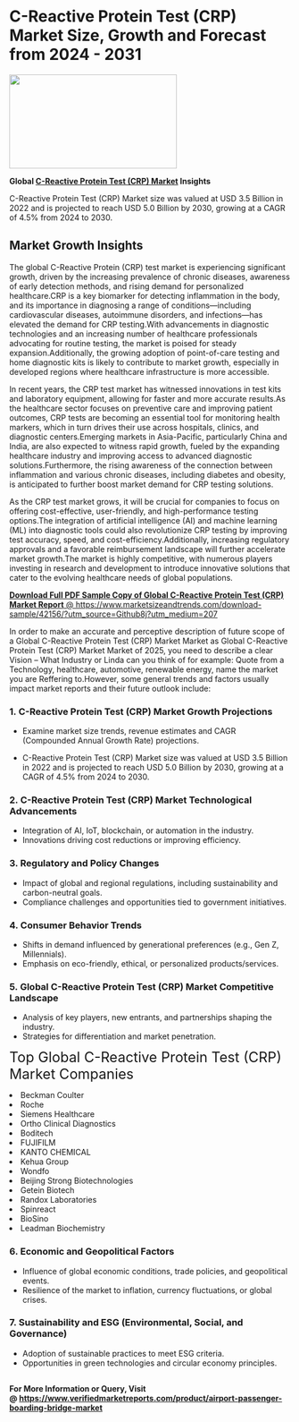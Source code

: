 <H1>C-Reactive Protein Test (CRP) Market Size, Growth and Forecast from 2024 - 2031</H1><img class="aligncenter size-medium wp-image-584254" src="https://thirdeyenews.in/wp-content/uploads/2024/09/Global-Market-Research-300x168.jpeg" alt="" width="300" height="168" /><p><strong>Global&nbsp;<a href="https://www.marketsizeandtrends.com/download-sample/42156/?utm_source=Github8j?utm_medium=207">C-Reactive Protein Test (CRP) Market</a> Insights</strong></p><p>C-Reactive Protein Test (CRP) Market size was valued at USD 3.5 Billion in 2022 and is projected to reach USD 5.0 Billion by 2030, growing at a CAGR of 4.5% from 2024 to 2030.</p><p><h2>Market Growth Insights</h2> <p>The global C-Reactive Protein (CRP) test market is experiencing significant growth, driven by the increasing prevalence of chronic diseases, awareness of early detection methods, and rising demand for personalized healthcare.CRP is a key biomarker for detecting inflammation in the body, and its importance in diagnosing a range of conditions—including cardiovascular diseases, autoimmune disorders, and infections—has elevated the demand for CRP testing.With advancements in diagnostic technologies and an increasing number of healthcare professionals advocating for routine testing, the market is poised for steady expansion.Additionally, the growing adoption of point-of-care testing and home diagnostic kits is likely to contribute to market growth, especially in developed regions where healthcare infrastructure is more accessible.</p> <p><a href="#"></a></p> <p>In recent years, the CRP test market has witnessed innovations in test kits and laboratory equipment, allowing for faster and more accurate results.As the healthcare sector focuses on preventive care and improving patient outcomes, CRP tests are becoming an essential tool for monitoring health markers, which in turn drives their use across hospitals, clinics, and diagnostic centers.Emerging markets in Asia-Pacific, particularly China and India, are also expected to witness rapid growth, fueled by the expanding healthcare industry and improving access to advanced diagnostic solutions.Furthermore, the rising awareness of the connection between inflammation and various chronic diseases, including diabetes and obesity, is anticipated to further boost market demand for CRP testing solutions.</p> <p>As the CRP test market grows, it will be crucial for companies to focus on offering cost-effective, user-friendly, and high-performance testing options.The integration of artificial intelligence (AI) and machine learning (ML) into diagnostic tools could also revolutionize CRP testing by improving test accuracy, speed, and cost-efficiency.Additionally, increasing regulatory approvals and a favorable reimbursement landscape will further accelerate market growth.The market is highly competitive, with numerous players investing in research and development to introduce innovative solutions that cater to the evolving healthcare needs of global populations.</p> <p><a href="#"></p><p><span class=""><strong>Download Full PDF Sample Copy of Global C-Reactive Protein Test (CRP) Market Report</strong> @ <a href="https://www.marketsizeandtrends.com/download-sample/42156/?utm_source=Github8j?utm_medium=207" target="_blank">https://www.marketsizeandtrends.com/download-sample/42156/?utm_source=Github8j?utm_medium=207</a></span></p><p>In order to make an accurate and perceptive description of future scope of a Global&nbsp;C-Reactive Protein Test (CRP) Market Market as Global&nbsp;C-Reactive Protein Test (CRP) Market Market of 2025, you need to describe a clear Vision &ndash; What Industry or Linda can you think of for example: Quote from a Technology, healthcare, automotive, renewable energy, name the market you are Reffering to.However, some general trends and factors usually impact market reports and their future outlook include:</p><h3>1.&nbsp;<strong>C-Reactive Protein Test (CRP) Market Growth Projections</strong></h3><ul><li>Examine market size trends, revenue estimates and CAGR (Compounded Annual Growth Rate) projections.</li><li><p>C-Reactive Protein Test (CRP) Market size was valued at USD 3.5 Billion in 2022 and is projected to reach USD 5.0 Billion by 2030, growing at a CAGR of 4.5% from 2024 to 2030.</p></li></ul><h3>2.&nbsp;<strong>C-Reactive Protein Test (CRP) Market Technological Advancements</strong></h3><ul><li>Integration of AI, IoT, blockchain, or automation in the industry.</li><li>Innovations driving cost reductions or improving efficiency.</li></ul><h3>3.&nbsp;<strong>Regulatory and Policy Changes</strong></h3><ul><li>Impact of global and regional regulations, including sustainability and carbon-neutral goals.</li><li>Compliance challenges and opportunities tied to government initiatives.</li></ul><h3>4.&nbsp;<strong>Consumer Behavior Trends</strong></h3><ul><li>Shifts in demand influenced by generational preferences (e.g., Gen Z, Millennials).</li><li>Emphasis on eco-friendly, ethical, or personalized products/services.</li></ul><h3>5.&nbsp;<strong>Global C-Reactive Protein Test (CRP) Market Competitive Landscape</strong></h3><ul><li>Analysis of key players, new entrants, and partnerships shaping the industry.</li><li>Strategies for differentiation and market penetration.</li></ul><p data-pm-slice="1 1 []"><span style="color: inherit; font-family: inherit; font-size: 25px;">Top Global C-Reactive Protein Test (CRP) Market Companies</span></p><div class="" data-test-id=""><p><li>Beckman Coulter</li><li> Roche</li><li> Siemens Healthcare</li><li> Ortho Clinical Diagnostics</li><li> Boditech</li><li> FUJIFILM</li><li> KANTO CHEMICAL</li><li> Kehua Group</li><li> Wondfo</li><li> Beijing Strong Biotechnologies</li><li> Getein Biotech</li><li> Randox Laboratories</li><li> Spinreact</li><li> BioSino</li><li> Leadman Biochemistry</li></p></div><h3>6.&nbsp;<strong>Economic and Geopolitical Factors</strong></h3><ul><li>Influence of global economic conditions, trade policies, and geopolitical events.</li><li>Resilience of the market to inflation, currency fluctuations, or global crises.</li></ul><h3>7.&nbsp;<strong>Sustainability and ESG (Environmental, Social, and Governance)</strong></h3><ul><li>Adoption of sustainable practices to meet ESG criteria.</li><li>Opportunities in green technologies and circular economy principles.</li></ul><h2><strong style="font-size: 14px;">For More Information or Query, Visit @&nbsp;</strong><a style="background-color: #ffffff; font-size: 14px;" href="https://www.marketsizeandtrends.com/report/c-reactive-protein-test-crp-market/" target="_blank">https://www.verifiedmarketreports.com/product/airport-passenger-boarding-bridge-market</a></h2>